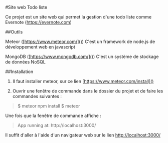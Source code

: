 #Site web Todo liste

Ce projet est un site web qui permet la gestion d'une todo liste comme Evernote (https://evernote.com)

##Outils

Meteor ([https://www.meteor.com/]())
	C'est un framework de node.js de développement web en javascript
    
MongoDB ([https://www.mongodb.com/]())
	C'est un système de stockage de données NoSQL
    
##Installation

1. Il faut installer meteor, sur ce lien [https://www.meteor.com/install]()

2. Ouvrir une fenêtre de commande dans le dossier du projet et de faire les commandes suivantes :

> $ meteor npm install
> $ meteor

Une fois que la fenêtre de commande affiche : 

> App running at: http://localhost:3000/

Il suffit d'aller à l'aide d'un navigateur web sur le lien [http://localhost:3000/]()

